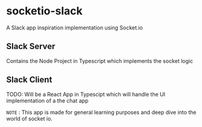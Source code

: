# socketio-slack
A Slack app inspiration implementation using Socket.io

## Slack Server
Contains the Node Project in Typescript which implements the socket logic

## Slack Client
TODO: Will be a React App in Typescipt which will handle the UI implementation of a the chat app

`NOTE` : This app is made for general learning purposes and deep dive into the world of socket io.